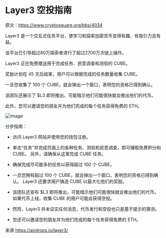 # Layer3 空投指南

原文：https://www.cryptosquare.org/bbs/4034

Layer3 是一个交互式任务平台，使学习和探索加密货币变得有趣、有吸引力且有益。 

该平台已引导超过80万探索者进行了超过2700万次链上操作。

Layer3 正在免费赠送用于完成任务、民意调查和测验的 CUBE。 

奖励计划在 45 天后结束，用户可以根据完成的任务数量收集 CUBE。 

一旦您收集了 100 个 CUBE，就会弹出一个窗口，表明您的资格已得到确认。 

该团队还展示了 $L3 即将推出，可能暗示他们可能很快就会推出他们的代币。 

此外，您可以邀请您的朋友并为他们完成的每个任务获得免费的 ETH。

![image](https://github.com/roomyweb3/airdrops/assets/165030655/045a4558-d6b5-4213-9b4d-d30d37dd3549)

分步指南：

- 访问 Layer3 网站并使用您的钱包注册。

- 单击“任务”并完成页面上的各种任务、测验和民意调查，即可赚取免费积分和 CUBE。 另外，请确保从这里完成 CUBE 任务。

- 确保完成尽可能多的任务以获得超过 100 个 CUBE。 

- 一旦您拥有超过 100 个 CUBE，就会弹出一个窗口，表明您的资格已得到确认。 Layer3 还要求用户铸造 CUBE 以最大化他们的奖励。

- 该团队还宣布 $L3 即将推出，可能暗示他们可能很快就会推出他们的代币。 如果代币上线，收集 CUBE 的用户可能会获得空投。

- 然而，Layer3 并未证实任何消息，代币发行和空投也只是基于提示的猜测。

- 您还可以邀请您的朋友并为他们完成的每个任务获得免费的 ETH。

来源 https://airdrops.io/layer3/

